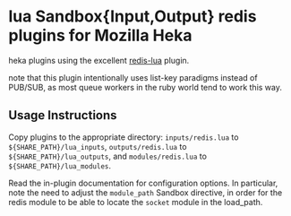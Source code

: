 lua Sandbox{Input,Output} redis plugins for Mozilla Heka
========================================================

heka plugins using the excellent [redis-lua](https://github.com/nrk/redis-lua) plugin.

note that this plugin intentionally uses list-key paradigms instead of PUB/SUB,
as most queue workers in the ruby world tend to work this way.

Usage Instructions
------------------
Copy plugins to the appropriate directory: `inputs/redis.lua` to `${SHARE_PATH}/lua_inputs`,
`outputs/redis.lua` to `${SHARE_PATH}/lua_outputs`, and `modules/redis.lua` to 
`${SHARE_PATH}/lua_modules`. 

Read the in-plugin documentation for configuration options. In particular, note the need
to adjust the `module_path` Sandbox directive, in order for the redis module to be able to
locate the `socket` module in the load_path.
